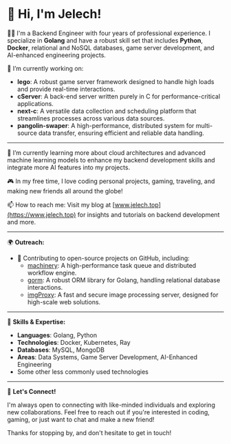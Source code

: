 # 👋 Hi, I'm Jelech!

👨‍💻 I'm a Backend Engineer with four years of professional experience. I specialize in **Golang** and have a robust skill set that includes **Python**, **Docker**, relational and NoSQL databases, game server development, and AI-enhanced engineering projects.

🔭 I’m currently working on:
- **lego**: A robust game server framework designed to handle high loads and provide real-time interactions.
- **cServer**: A back-end server written purely in C for performance-critical applications.
- **next-c**: A versatile data collection and scheduling platform that streamlines processes across various data sources.
- **pangolin-swaper**: A high-performance, distributed system for multi-source data transfer, ensuring efficient and reliable data handling.

---

🌱 I’m currently learning more about cloud architectures and advanced machine learning models to enhance my backend development skills and integrate more AI features into my projects.

🎮 In my free time, I love coding personal projects, gaming, traveling, and making new friends all around the globe!

📫 How to reach me: Visit my blog at [www.jelech.top](https://www.jelech.top) for insights and tutorials on backend development and more.

---

🌍 **Outreach:**
- 📝 Contributing to open-source projects on GitHub, including:
  - [machinery](https://github.com/RichardKnop/machinery): A high-performance task queue and distributed workflow engine.
  - [gorm](https://github.com/go-gorm/gorm): A robust ORM library for Golang, handling relational database interactions.
  - [imgProxy](https://github.com/imgproxy/imgproxy): A fast and secure image processing server, designed for high-scale web solutions.

---

💼 **Skills & Expertise:**
- **Languages**: Golang, Python
- **Technologies**: Docker, Kubernetes, Ray
- **Databases**: MySQL, MongoDB
- **Areas**: Data Systems, Game Server Development, AI-Enhanced Engineering
- Some other less commonly used technologies

---

🤝 **Let's Connect!**

I'm always open to connecting with like-minded individuals and exploring new collaborations. Feel free to reach out if you're interested in coding, gaming, or just want to chat and make a new friend!

Thanks for stopping by, and don't hesitate to get in touch!

